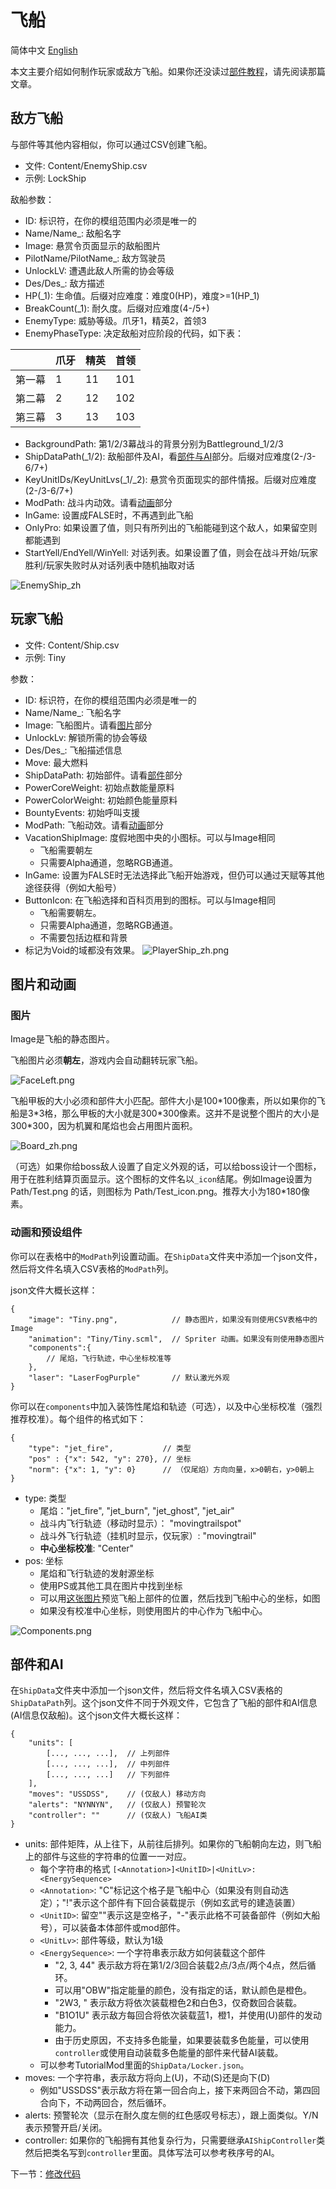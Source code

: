 # 飞船
简体中文 [English](Ship_EN.md)

本文主要介绍如何制作玩家或敌方飞船。如果你还没读过[部件教程](ShipUnit.md)，请先阅读那篇文章。

## 敌方飞船

与部件等其他内容相似，你可以通过CSV创建飞船。

- 文件: Content/EnemyShip.csv
- 示例: LockShip

敌船参数：

- ID: 标识符，在你的模组范围内必须是唯一的
- Name/Name_: 敌船名字
- Image: 悬赏令页面显示的敌船图片
- PilotName/PilotName_: 敌方驾驶员
- UnlockLV: 遭遇此敌人所需的协会等级
- Des/Des_: 敌方描述
- HP(_1): 生命值。后缀对应难度：难度0(HP)，难度>=1(HP_1)
- BreakCount(_1): 耐久度。后缀对应难度(4-/5+)
- EnemyType: 威胁等级。爪牙1，精英2，首领3
- EnemyPhaseType: 决定敌船对应阶段的代码，如下表：

| | 爪牙     | 精英   | 首领    |
| --------| -------- | -------- | -------- |
|第一幕 | 1 | 11 | 101 |
|第二幕 | 2 | 12 | 102 |
|第三幕 | 3 | 13 | 103 |

- BackgroundPath: 第1/2/3幕战斗的背景分别为Battleground_1/2/3
- ShipDataPath(_1/2): 敌船部件及AI，看[部件与AI](#ai)部分。后缀对应难度(2-/3-6/7+)
- KeyUnitIDs/KeyUnitLvs(_1/_2): 悬赏令页面现实的部件情报。后缀对应难度(2-/3-6/7+)
- ModPath: 战斗内动效。请看[动画](#anim)部分
- InGame: 设置成FALSE时，不再遇到此飞船
- OnlyPro: 如果设置了值，则只有所列出的飞船能碰到这个敌人，如果留空则都能遇到
- StartYell/EndYell/WinYell: 对话列表。如果设置了值，则会在战斗开始/玩家胜利/玩家失败时从对话列表中随机抽取对话

![EnemyShip_zh](../images/EnemyShip_zh.png)

## 玩家飞船

- 文件: Content/Ship.csv
- 示例: Tiny

参数：

- ID: 标识符，在你的模组范围内必须是唯一的
- Name/Name_: 飞船名字
- Image: 飞船图片。请看[图片](#image)部分
- UnlockLv: 解锁所需的协会等级
- Des/Des_: 飞船描述信息
- Move: 最大燃料
- ShipDataPath: 初始部件。请看[部件](#ai)部分
- PowerCoreWeight: 初始点数能量原料
- PowerColorWeight: 初始颜色能量原料
- BountyEvents: 初始呼叫支援
- ModPath: 飞船动效。请看[动画](#anim)部分
- VacationShipImage: 度假地图中央的小图标。可以与Image相同
    - 飞船需要朝左
    - 只需要Alpha通道，忽略RGB通道。
- InGame: 设置为FALSE时无法选择此飞船开始游戏，但仍可以通过天赋等其他途径获得（例如大船号）
- ButtonIcon: 在飞船选择和百科页用到的图标。可以与Image相同
    - 飞船需要朝左。
    - 只需要Alpha通道，忽略RGB通道。
    - 不需要包括边框和背景
- 标记为Void的域都没有效果。
![PlayerShip_zh.png](../images/PlayerShip_zh.png)

## 图片和动画

### 图片 <a id="image"></a>

Image是飞船的静态图片。

飞船图片必须**朝左**，游戏内会自动翻转玩家飞船。

![FaceLeft.png](../images/FaceLeft.png)

飞船甲板的大小必须和部件大小匹配。部件大小是100\*100像素，所以如果你的飞船是3\*3格，那么甲板的大小就是300\*300像素。这并不是说整个图片的大小是300\*300，因为机翼和尾焰也会占用图片面积。

![Board_zh.png](../images/Board_zh.png)

（可选）如果你给boss敌人设置了自定义外观的话，可以给boss设计一个图标，用于在胜利结算页面显示。这个图标的文件名以`_icon`结尾。例如Image设置为 Path/Test.png 的话，则图标为 Path/Test_icon.png。推荐大小为180\*180像素。

### 动画和预设组件<a id="anim"></a>

你可以在表格中的`ModPath`列设置动画。在`ShipData`文件夹中添加一个json文件，然后将文件名填入CSV表格的`ModPath`列。

json文件大概长这样：
```
{
    "image": "Tiny.png",            // 静态图片，如果没有则使用CSV表格中的Image
    "animation": "Tiny/Tiny.scml",  // Spriter 动画。如果没有则使用静态图片
    "components":{
        // 尾焰，飞行轨迹，中心坐标校准等
    },
    "laser": "LaserFogPurple"       // 默认激光外观
}
```

你可以在`components`中加入装饰性尾焰和轨迹（可选），以及中心坐标校准（强烈推荐校准）。每个组件的格式如下：

```
{
    "type": "jet_fire",           // 类型
    "pos" : {"x": 542, "y": 270}, // 坐标
    "norm": {"x": 1, "y": 0}      // （仅尾焰）方向向量，x>0朝右，y>0朝上
}
```

- type: 类型
    - 尾焰："jet_fire", "jet_burn", "jet_ghost", "jet_air"
    - 战斗内飞行轨迹（移动时显示）： "movingtrailspot"
    - 战斗外飞行轨迹（挂机时显示，仅玩家）: "movingtrail"
    - **中心坐标校准**: "Center"
- pos: 坐标
    - 尾焰和飞行轨迹的发射源坐标
    - 使用PS或其他工具在图片中找到坐标
    - 可以用[这张图片](../images/calibrator.png)预览飞船上部件的位置，然后找到飞船中心的坐标，如图
    - 如果没有校准中心坐标，则使用图片的中心作为飞船中心。

![Components.png](../images/Components.png)

## 部件和AI <a id="ai"></a>

在`ShipData`文件夹中添加一个json文件，然后将文件名填入CSV表格的`ShipDataPath`列。这个json文件不同于外观文件，它包含了飞船的部件和AI信息(AI信息仅敌船)。这个json文件大概长这样：

```
{
    "units": [
        [..., ..., ...],  // 上列部件
        [..., ..., ...],  // 中列部件
        [..., ..., ...]   // 下列部件
    ],
    "moves": "USSDSS",    // (仅敌人) 移动方向
    "alerts": "NYNNYN",   // (仅敌人) 预警轮次
    "controller": ""      // (仅敌人) 飞船AI类
}
```

- units: 部件矩阵，从上往下，从前往后排列。如果你的飞船朝向左边，则飞船上的部件与这些的字符串的位置一一对应。
    - 每个字符串的格式 `[<Annotation>]<UnitID>|<UnitLv>:<EnergySequence>`
    - `<Annotation>`: "C"标记这个格子是飞船中心（如果没有则自动选定）；"!"表示这个部件有下回合装载提示（例如玄武号的建造装置）
    - `<UnitID>`: 留空""表示这是空格子，"-"表示此格不可装备部件（例如大船号），可以装备本体部件或mod部件。
    - `<UnitLv>`: 部件等级，默认为1级
    - `<EnergySequence>`: 一个字符串表示敌方如何装载这个部件
        - "2, 3, 44" 表示敌方将在第1/2/3回合装载2点/3点/两个4点，然后循环。
        - 可以用"OBW"指定能量的颜色，没有指定的话，默认颜色是橙色。
        - "2W3, " 表示敌方将依次装载橙色2和白色3，仅奇数回合装载。
        - "B1O1U" 表示敌方每回合将依次装载蓝1，橙1，并使用(U)部件的发动能力。
        - 由于历史原因，不支持多色能量，如果要装载多色能量，可以使用`controller`或使用自动装载多色能量的部件来代替AI装载。
    - 可以参考TutorialMod里面的`ShipData/Locker.json`。
- moves: 一个字符串，表示敌方将向上(U)，不动(S)还是向下(D)
    - 例如"USSDSS"表示敌方将在第一回合向上，接下来两回合不动，第四回合向下，不动两回合，然后循环。
- alerts: 预警轮次（显示在耐久度左侧的红色感叹号标志），跟上面类似。Y/N表示预警开启/关闭。
- controller: 如果你的飞船拥有其他复杂行为，只需要继承`AIShipController`类然后把类名写到`controller`里面。具体写法可以参考秩序号的AI。

下一节：[修改代码](Patch.md)